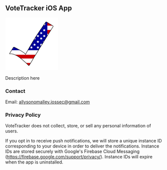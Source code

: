 ## VoteTracker iOS App

![Image](https://raw.githubusercontent.com/allyomalley/VoteTracker/master/Icon-App-83.5x83.5@2x.png)

Description here

### Contact

Email: allysonomalley.iossec@gmail.com


### Privacy Policy

VoteTracker does not collect, store, or sell any personal information of users. 

If you opt in to receive push notifications, we will store a unique instance ID corresponding to your device in order to deliver the notifications. Instance IDs are stored securely with Google's Firebase Cloud Messaging (https://firebase.google.com/support/privacy/). Instance IDs will expire when the app is uninstalled.

